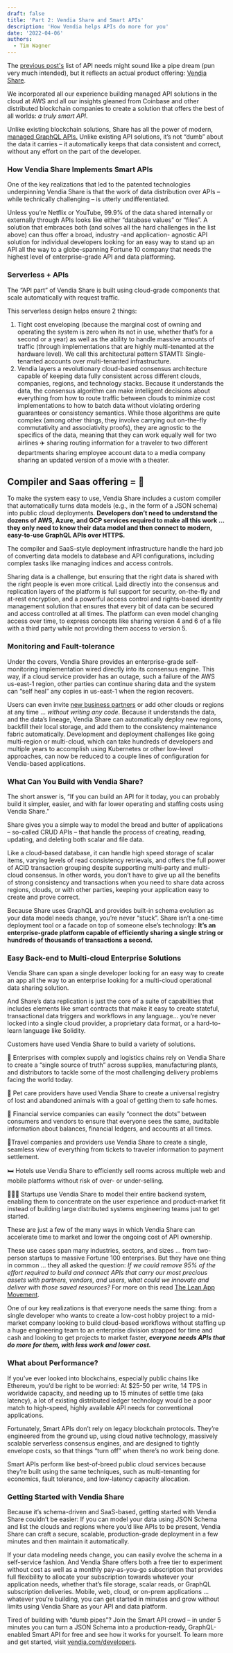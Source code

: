```yaml
---
draft: false
title: 'Part 2: Vendia Share and Smart APIs'
description: 'How Vendia helps APIs do more for you'
date: '2022-04-06'
authors:
  - Tim Wagner
---
```


The [previous post's](https://www.vendia.com/blog/smart-apis) list of API needs might sound like a pipe dream (pun very much intended), but it reflects an actual product offering: [Vendia Share](http://www.vendia.com/). 

We incorporated all our experience building managed API solutions in the cloud at AWS and all our insights gleaned from Coinbase and other distributed blockchain companies to create a solution that offers the best of all worlds: *a truly smart API*. 

Unlike existing blockchain solutions, Share has all the power of modern, [managed GraphQL APIs.](https://www.vendia.com/blog/why-we-combined-graphql-and-a-serverless-distributed-ledger) Unlike existing API solutions, it’s not “dumb” about the data it carries – it automatically keeps that data consistent and correct, without any effort on the part of the developer.

### How Vendia Share Implements Smart APIs

One of the key realizations that led to the patented technologies underpinning Vendia Share is that the work of data distribution over APIs – while technically challenging – is utterly undifferentiated. 

Unless you’re Netflix or YouTube, 99.9% of the data shared internally or externally through APIs looks like either “database values” or “files”. A solution that embraces both (and solves all the hard challenges in the list above) can thus offer a broad, industry -and application- agnostic API solution for individual developers looking for an easy way to stand up an API all the way to a globe-spanning Fortune 10 company that needs the highest level of enterprise-grade API and data platforming.

### Serverless + APIs

The “API part” of Vendia Share is built using cloud-grade components that scale automatically with request traffic. 

This serverless design helps ensure 2 things:

1. Tight cost enveloping (because the marginal cost of owning and operating the system is zero when its not in use, whether that’s for a second or a year) as well as the ability to handle massive amounts of traffic (through implementations that are highly multi-tenanted at the hardware level). We call this architectural pattern STAMTI: Single-tenanted accounts over multi-tenanted infrastructure.
2. Vendia layers a revolutionary cloud-based consensus architecture capable of keeping data fully consistent across different clouds, companies, regions, and technology stacks. Because it understands the data, the consensus algorithm can make intelligent decisions about everything from how to route traffic between clouds to minimize cost implementations to how to batch data without violating ordering guarantees or consistency semantics. While those algorithms are quite complex (among other things, they involve carrying out on-the-fly commutativity and associativity proofs), they are agnostic to the specifics of the data, meaning that they can work equally well for two airlines ✈️ sharing routing information for a traveler to two different departments sharing employee account data to a media company sharing an updated version of a movie with a theater.

## Compiler and Saas offering = 🚀

To make the system easy to use, Vendia Share includes a custom compiler that automatically turns data models (e.g., in the form of a JSON schema) into public cloud deployments. **Developers don’t need to understand the dozens of AWS, Azure, and GCP services required to make all this work ... they only need to know their data model and then connect to modern, easy-to-use GraphQL APIs over HTTPS.** 

The compiler and SaaS-style deployment infrastructure handle the hard job of converting data models to database and API configurations, including complex tasks like managing indices and access controls.

Sharing data is a challenge, but ensuring that the right data is shared with the right people is even more critical. Laid directly into the consensus and replication layers of the platform is full support for security, on-the-fly and at-rest encryption, and a powerful access control and rights-based identity management solution that ensures that every bit of data can be secured and access controlled at all times. The platform can even model changing access over time, to express concepts like sharing version 4 and 6 of a file with a third party while not providing them access to version 5.

### Monitoring and Fault-tolerance

Under the covers, Vendia Share provides an enterprise-grade self-monitoring implementation wired directly into its consensus engine. This way, if a cloud service provider has an outage, such a failure of the AWS us-east-1 region, other parties can continue sharing data and the system can “self heal” any copies in us-east-1 when the region recovers. 

Users can even invite [new business partners](https://www.vendia.com/blog/multi-party-data-sharing-with-control) or add other clouds or regions at any time ... *without writing any code*. Because it understands the data, and the data’s lineage, Vendia Share can automatically deploy new regions, backfill their local storage, and add them to the consistency maintenance fabric automatically. Development and deployment challenges like going multi-region or multi-cloud, which can take hundreds of developers and multiple years to accomplish using Kubernetes or other low-level approaches, can now be reduced to a couple lines of configuration for Vendia-based applications.

### **What Can You Build with Vendia Share?**

The short answer is, “If you can build an API for it today, you can probably build it simpler, easier, and with far lower operating and staffing costs using Vendia Share.” 

Share gives you a simple way to model the bread and butter of applications – so-called CRUD APIs – that handle the process of creating, reading, updating, and deleting both scalar and file data. 

Like a cloud-based database, it can handle high speed storage of scalar items, varying levels of read consistency retrievals, and offers the full power of ACID transaction grouping despite supporting multi-party and multi-cloud consensus. In other words, you don’t have to give up all the benefits of strong consistency and transactions when you need to share data across regions, clouds, or with other parties, keeping your application easy to create and prove correct.

Because Share uses GraphQL and provides built-in schema evolution as your data model needs change, you’re never “stuck”. Share isn’t a one-time deployment tool or a facade on top of someone else’s technology: **It’s an enterprise-grade platform capable of efficiently sharing a single string or hundreds of thousands of transactions a second.** 

### Easy Back-end to Multi-cloud Enterprise Solutions

Vendia Share can span a single developer looking for an easy way to create an app all the way to an enterprise looking for a multi-cloud operational data sharing solution. 

And Share’s data replication is just the core of a suite of capabilities that includes elements like smart contracts that make it easy to create stateful, transactional data triggers and workflows in any language... you’re never locked into a single cloud provider, a proprietary data format, or a hard-to-learn language like Solidity.

Customers have used Vendia Share to build a variety of solutions. 

🏢 Enterprises with complex supply and logistics chains rely on Vendia Share to create a “single source of truth” across supplies, manufacturing plants, and distributors to tackle some of the most challenging delivery problems facing the world today. 

🐶 Pet care providers have used Vendia Share to create a universal registry of lost and abandoned animals with a goal of getting them to safe homes. 

🏦 Financial service companies can easily “connect the dots” between consumers and vendors to ensure that everyone sees the same, auditable information about balances, financial ledgers, and accounts at all times. 

💺Travel companies and providers use Vendia Share to create a single, seamless view of everything from tickets to traveler information to payment settlement. 

🛏️ Hotels use Vendia Share to efficiently sell rooms across multiple web and mobile platforms without risk of over- or under-selling. 

👩🏽‍💻 Startups use Vendia Share to model their entire backend system, enabling them to concentrate on the user experience and product-market fit instead of building large distributed systems engineering teams just to get started. 

These are just a few of the many ways in which Vendia Share can accelerate time to market and lower the ongoing cost of API ownership.

These use cases span many industries, sectors, and sizes ... from two-person startups to massive Fortune 100 enterprises. But they have one thing in common ... they all asked the question: *If we could remove 95% of the effort required to build and connect APIs that carry our most precious assets with partners, vendors, and users, what could we innovate and deliver with those saved resources?*  For more on this read [The Lean App Movement](https://www.vendia.com/blog/lean-app).

One of our key realizations is that everyone needs the same thing: from a single developer who wants to create a low-cost hobby project to a mid-market company looking to build cloud-based workflows without staffing up a huge engineering team to an enterprise division strapped for time and cash and looking to get projects to market faster, ***everyone needs APIs that do more for them, with less work and lower cost.***  

### What about Performance?

If you’ve ever looked into blockchains, especially public chains like Ethereum, you’d be right to be worried: At $25-50 per write, 14 TPS in worldwide capacity, and needing up to 15 minutes of settle time (aka latency), a lot of existing distributed ledger technology would be a poor match to high-speed, highly available API needs for conventional applications. 

Fortunately, Smart APIs don’t rely on legacy blockchain protocols. They’re engineered from the ground up, using cloud native technology, massively scalable serverless consensus engines, and are designed to tightly envelope costs, so that things “turn off” when there’s no work being done. 

Smart APIs perform like best-of-breed public cloud services because they’re built using the same techniques, such as multi-tenanting for economics, fault tolerance, and low-latency capacity allocation.

### Getting Started with Vendia Share

Because it’s schema-driven and SaaS-based, getting started with Vendia Share couldn’t be easier: If you can model your data using JSON Schema and list the clouds and regions where you’d like APIs to be present, Vendia Share can craft a secure, scalable, production-grade deployment in a few minutes and then maintain it automatically. 

If your data modeling needs change, you can easily evolve the schema in a self-service fashion. And Vendia Share offers both a free tier to experiment without cost as well as a monthly pay-as-you-go subscription that provides full flexibility to allocate your subscription towards whatever your application needs, whether that’s file storage, scalar reads, or GraphQL subscription deliveries. Mobile, web, cloud, or on-prem applications ... whatever you’re building, you can get started in minutes and grow without limits using Vendia Share as your API and data platform.

Tired of building with “dumb pipes”? Join the Smart API crowd – in under 5 minutes you can turn a JSON Schema into a production-ready, GraphQL-enabled Smart API for free and see how it works for yourself. To learn more and get started, visit [vendia.com/developers](https://www.vendia.com/developers).
